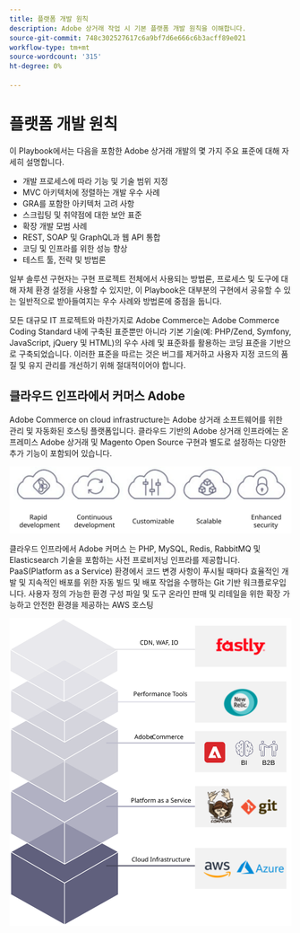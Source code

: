 ```yaml
---
title: 플랫폼 개발 원칙
description: Adobe 상거래 작업 시 기본 플랫폼 개발 원칙을 이해합니다.
source-git-commit: 748c302527617c6a9bf7d6e666c6b3acff89e021
workflow-type: tm+mt
source-wordcount: '315'
ht-degree: 0%

---
```



# 플랫폼 개발 원칙

이 Playbook에서는 다음을 포함한 Adobe 상거래 개발의 몇 가지 주요 표준에 대해 자세히 설명합니다.

- 개발 프로세스에 따라 기능 및 기술 범위 지정
- MVC 아키텍처에 정렬하는 개발 우수 사례
- GRA를 포함한 아키텍처 고려 사항
- 스크립팅 및 취약점에 대한 보안 표준
- 확장 개발 모범 사례
- REST, SOAP 및 GraphQL과 웹 API 통합
- 코딩 및 인프라를 위한 성능 향상
- 테스트 툴, 전략 및 방법론

일부 솔루션 구현자는 구현 프로젝트 전체에서 사용되는 방법론, 프로세스 및 도구에 대해 자체 환경 설정을 사용할 수 있지만, 이 Playbook은 대부분의 구현에서 공유할 수 있는 일반적으로 받아들여지는 우수 사례와 방법론에 중점을 둡니다.

모든 대규모 IT 프로젝트와 마찬가지로 Adobe Commerce는 Adobe Commerce Coding Standard 내에 구축된 표준뿐만 아니라 기본 기술(예: PHP/Zend, Symfony, JavaScript, jQuery 및 HTML)의 우수 사례 및 표준화를 활용하는 코딩 표준을 기반으로 구축되었습니다. 이러한 표준을 따르는 것은 버그를 제거하고 사용자 지정 코드의 품질 및 유지 관리를 개선하기 위해 절대적이어야 합니다.

## 클라우드 인프라에서 커머스 Adobe

Adobe Commerce on cloud infrastructure는 Adobe 상거래 소프트웨어를 위한 관리 및 자동화된 호스팅 플랫폼입니다. 클라우드 기반의 Adobe 상거래 인프라에는 온프레미스 Adobe 상거래 및 Magento Open Source 구현과 별도로 설정하는 다양한 추가 기능이 포함되어 있습니다.

![Adobe 상거래 구성 요소 인프라 그래픽](../../assets/playbooks/commerce-cloud.svg)

클라우드 인프라에서 Adobe 커머스 는 PHP, MySQL, Redis, RabbitMQ 및 Elasticsearch 기술을 포함하는 사전 프로비저닝 인프라를 제공합니다. PaaS(Platform as a Service) 환경에서 코드 변경 사항이 푸시될 때마다 효율적인 개발 및 지속적인 배포를 위한 자동 빌드 및 배포 작업을 수행하는 Git 기반 워크플로우입니다. 사용자 정의 가능한 환경 구성 파일 및 도구 온라인 판매 및 리테일을 위한 확장 가능하고 안전한 환경을 제공하는 AWS 호스팅

![Adobe 상거래 구성 요소 인프라 그래픽](../../assets/playbooks/cloud-tech-stack.svg)
